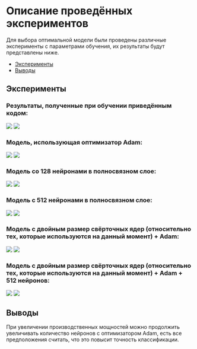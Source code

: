 # Описание проведённых экспериментов

Для выбора оптимальной модели были проведены различные эксперименты с параметрами обучения, их результаты будут представлены ниже.

- [Эксперименты](#эксперименты)
- [Выводы](#выводы)

## Эксперименты
### Результаты, полученные при обучении приведённым кодом:

![](exp_images/3.png)
![](exp_images/4.png)

### Модель, использующая оптимизатор Adam:

![](exp_images/ADAM_acc.png)
![](exp_images/ADAM_loss.png)

### Модель со 128 нейронами в полносвязном слое:

![](exp_images/128n_acc.png)
![](exp_images/128m_loss.png)

### Модель с 512 нейронами в полносвязном слое:

![](exp_images/512n_acc.png)
![](exp_images/512n_loss.png)

### Модель с двойным размер свёрточных ядер (относительно тех, которые используются на данный момент) + Adam:

![](exp_images/ADAM_kernel2x_acc.png)
![](exp_images/ADAM_Kernel2x_loss.png)

### Модель с двойным размер свёрточных ядер (относительно тех, которые используются на данный момент) + Adam + 512 нейронов:

![](exp_images/512n+4x+Adam_acc.png)
![](exp_images/512x+4x+Adam_loss.png)

## Выводы

При увеличении производственных мощностей можно продолжить увеличивать количество нейронов с оптимизатором Adam, есть все предположения считать, что это повысит точность классификации.
